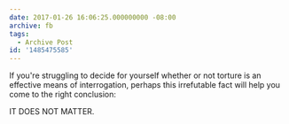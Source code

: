 ```yaml
---
date: 2017-01-26 16:06:25.000000000 -08:00
archive: fb
tags: 
  - Archive Post
id: '1485475585'
---
```


If you're struggling to decide for yourself whether or not torture is an effective means of interrogation, perhaps this irrefutable fact will help you come to the right conclusion:

IT DOES NOT MATTER.
